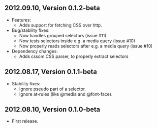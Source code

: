 ## 2012.09.10, Version 0.1.2-beta

*   Features:
    - Adds support for fetching CSS over http.
*   Bug/stability fixes:
    - Now handles grouped selectors (issue #11)
    - Now tests selectors inside e.g. a media query (issue #10)
    - Now properly reads selectors after e.g. a media query (issue #10)
*   Dependency changes:
    - Adds cssom CSS parser, to properly extract selectors

## 2012.08.17, Version 0.1.1-beta

*   Stability fixes:
    - Ignore pseudo part of a selector.
    - Ignore at-rules (like @media and @font-face).

## 2012.08.10, Version 0.1.0-beta

*   First release.